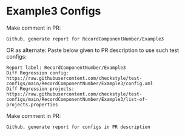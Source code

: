 # Example3 Configs
Make comment in PR:
```
Github, generate report for RecordComponentNumber/Example3
```
OR as alternate:
Paste below given to PR description to use such test configs:
```
Report label: RecordComponentNumber/Example3
Diff Regression config: https://raw.githubusercontent.com/checkstyle/test-configs/main/RecordComponentNumber/Example3/config.xml
Diff Regression projects: https://raw.githubusercontent.com/checkstyle/test-configs/main/RecordComponentNumber/Example3/list-of-projects.properties
```
Make comment in PR:
```
Github, generate report for configs in PR description
```
